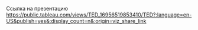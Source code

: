 Ссылка на презентацию <https://public.tableau.com/views/TED_16956519853410/TED?:language=en-US&publish=yes&:display_count=n&:origin=viz_share_link>
